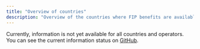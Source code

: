 ```yaml
---
title: "Overview of countries"
description: "Overview of the countries where FIP benefits are available."
---
```


Currently, information is not yet available for all countries and operators. You can see the current information status on [GitHub](https://github.com/orgs/fipguide/projects/3).
